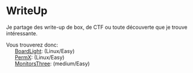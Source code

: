 # WriteUp
Je partage des write-up de box, de CTF ou toute découverte que je trouve intéressante.

Vous trouverez donc: <br>
&nbsp;&nbsp;&nbsp;&nbsp;&nbsp;&nbsp;[BoardLight](https://github.com/zSarix/WriteUp/blob/main/Note_Hack/BoardLight.md): (Linux/Easy) 
<br>
&nbsp;&nbsp;&nbsp;&nbsp;&nbsp;&nbsp;[PermX](https://github.com/zSarix/WriteUp/blob/main/Note_Hack/PermX.md): (Linux/Easy)
<br>
&nbsp;&nbsp;&nbsp;&nbsp;&nbsp;&nbsp;[MonitorsThree](https://github.com/zSarix/WriteUp/blob/main/Note_Hack/MonitorsThree.md): (medium/Easy)
